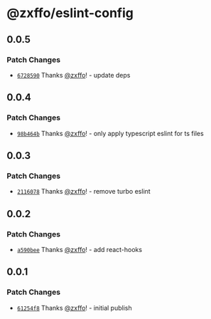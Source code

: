 # @zxffo/eslint-config

## 0.0.5

### Patch Changes

- [`6728590`](https://github.com/zxffo/lewisblackburn.me/commit/67285903508a48739f023dae9f4630a42699972c) Thanks [@zxffo](https://github.com/zxffo)! - update deps

## 0.0.4

### Patch Changes

- [`98b464b`](https://github.com/zxffo/lewisblackburn.me/commit/98b464bea5534104c3c29e9f95ae670d22f34c57) Thanks [@zxffo](https://github.com/zxffo)! - only apply typescript eslint for ts files

## 0.0.3

### Patch Changes

- [`2116078`](https://github.com/zxffo/lewisblackburn.me/commit/2116078f9c650e98e965b0347678c38e2eb4c8da) Thanks [@zxffo](https://github.com/zxffo)! - remove turbo eslint

## 0.0.2

### Patch Changes

- [`a590bee`](https://github.com/zxffo/lewisblackburn.me/commit/a590bee03f3b746c780ff7a775ca5734c177ec66) Thanks [@zxffo](https://github.com/zxffo)! - add react-hooks

## 0.0.1

### Patch Changes

- [`61254f8`](https://github.com/zxffo/lewisblackburn.me/commit/61254f80abb63f43310cefd5ccc4dcd8eb098875) Thanks [@zxffo](https://github.com/zxffo)! - initial publish
